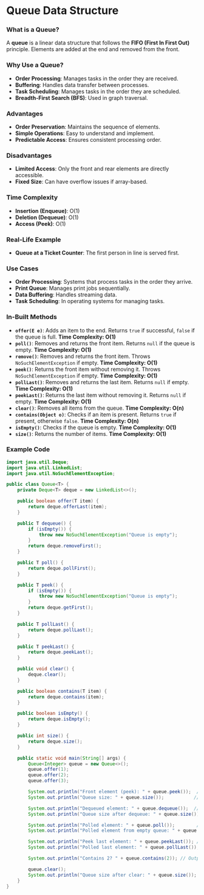 # Queue Data Structure

### What is a Queue?

A **queue** is a linear data structure that follows the **FIFO (First In First Out)** principle. Elements are added at the end and removed from the front.

### Why Use a Queue?

- **Order Processing**: Manages tasks in the order they are received.
- **Buffering**: Handles data transfer between processes.
- **Task Scheduling**: Manages tasks in the order they are scheduled.
- **Breadth-First Search (BFS)**: Used in graph traversal.

### Advantages

- **Order Preservation**: Maintains the sequence of elements.
- **Simple Operations**: Easy to understand and implement.
- **Predictable Access**: Ensures consistent processing order.

### Disadvantages

- **Limited Access**: Only the front and rear elements are directly accessible.
- **Fixed Size**: Can have overflow issues if array-based.

### Time Complexity

- **Insertion (Enqueue)**: O(1)
- **Deletion (Dequeue)**: O(1)
- **Access (Peek)**: O(1)

### Real-Life Example

- **Queue at a Ticket Counter**: The first person in line is served first.

### Use Cases

- **Order Processing**: Systems that process tasks in the order they arrive.
- **Print Queue**: Manages print jobs sequentially.
- **Data Buffering**: Handles streaming data.
- **Task Scheduling**: In operating systems for managing tasks.

### In-Built Methods

- **`offer(E e)`**: Adds an item to the end. Returns `true` if successful, `false` if the queue is full. **Time Complexity: O(1)**
- **`poll()`**: Removes and returns the front item. Returns `null` if the queue is empty. **Time Complexity: O(1)**
- **`remove()`**: Removes and returns the front item. Throws `NoSuchElementException` if empty. **Time Complexity: O(1)**
- **`peek()`**: Returns the front item without removing it. Throws `NoSuchElementException` if empty. **Time Complexity: O(1)**
- **`pollLast()`**: Removes and returns the last item. Returns `null` if empty. **Time Complexity: O(1)**
- **`peekLast()`**: Returns the last item without removing it. Returns `null` if empty. **Time Complexity: O(1)**
- **`clear()`**: Removes all items from the queue. **Time Complexity: O(n)**
- **`contains(Object o)`**: Checks if an item is present. Returns `true` if present, otherwise `false`. **Time Complexity: O(n)**
- **`isEmpty()`**: Checks if the queue is empty. **Time Complexity: O(1)**
- **`size()`**: Returns the number of items. **Time Complexity: O(1)**

### Example Code

```java
import java.util.Deque;
import java.util.LinkedList;
import java.util.NoSuchElementException;

public class Queue<T> {
    private Deque<T> deque = new LinkedList<>();

    public boolean offer(T item) {
        return deque.offerLast(item);
    }

    public T dequeue() {
        if (isEmpty()) {
            throw new NoSuchElementException("Queue is empty");
        }
        return deque.removeFirst();
    }

    public T poll() {
        return deque.pollFirst();
    }

    public T peek() {
        if (isEmpty()) {
            throw new NoSuchElementException("Queue is empty");
        }
        return deque.getFirst();
    }

    public T pollLast() {
        return deque.pollLast();
    }

    public T peekLast() {
        return deque.peekLast();
    }

    public void clear() {
        deque.clear();
    }

    public boolean contains(T item) {
        return deque.contains(item);
    }

    public boolean isEmpty() {
        return deque.isEmpty();
    }

    public int size() {
        return deque.size();
    }

    public static void main(String[] args) {
        Queue<Integer> queue = new Queue<>();
        queue.offer(1);
        queue.offer(2);
        queue.offer(3);

        System.out.println("Front element (peek): " + queue.peek());  // Output: 1
        System.out.println("Queue size: " + queue.size());           // Output: 3

        System.out.println("Dequeued element: " + queue.dequeue());  // Output: 1
        System.out.println("Queue size after dequeue: " + queue.size()); // Output: 2

        System.out.println("Polled element: " + queue.poll());        // Output: 2
        System.out.println("Polled element from empty queue: " + queue.poll()); // Output: null

        System.out.println("Peek last element: " + queue.peekLast()); // Output: 3
        System.out.println("Polled last element: " + queue.pollLast()); // Output: 3

        System.out.println("Contains 2? " + queue.contains(2)); // Output: false

        queue.clear();
        System.out.println("Queue size after clear: " + queue.size()); // Output: 0
    }
}
```
